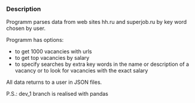 ### Description
Programm parses data from web sites hh.ru and superjob.ru by key word chosen by user.

Programm has options:
+ to get 1000 vacancies with urls
+ to get top vacancies by salary
+ to specify searches by extra key words in the name or description of a vacancy or to look for vacancies with the exact salary

All data returns to a user in JSON files.

P.S.: dev_1 branch is realised with pandas

